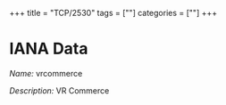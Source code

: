 +++
title = "TCP/2530"
tags = [""]
categories = [""]
+++

# IANA Data

_Name:_ vrcommerce

_Description:_ VR Commerce

